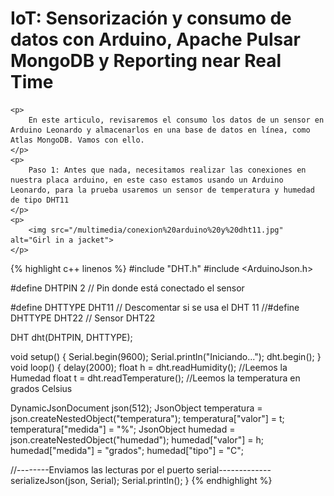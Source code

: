 <html>
<head>
	<title>Tutorial de consumo de datos de un sensor en Arduino Leonardo hacia Atlas MongoDB</title>
</head>
<body>
	<h1>IoT: Sensorización y consumo de datos con Arduino, Apache Pulsar MongoDB y Reporting near Real Time</h1>
	
	<p>
		En este articulo, revisaremos el consumo los datos de un sensor en Arduino Leonardo y almacenarlos en una base de datos en línea, como Atlas MongoDB. Vamos con ello.
	</p>	
	<p>
		Paso 1: Antes que nada, necesitamos realizar las conexiones en nuestra placa arduino, en este caso estamos usando un Arduino Leonardo, para la prueba usaremos un sensor de temperatura y humedad de tipo DHT11
	</p>
	<p>
		<img src="/multimedia/conexion%20arduino%20y%20dht11.jpg" alt="Girl in a jacket">
	</p>

{% highlight c++  linenos %}
#include "DHT.h"
#include <ArduinoJson.h>

#define DHTPIN 2     // Pin donde está conectado el sensor

#define DHTTYPE DHT11   // Descomentar si se usa el DHT 11
//#define DHTTYPE DHT22   // Sensor DHT22

DHT dht(DHTPIN, DHTTYPE);

void setup() {
  Serial.begin(9600);
  Serial.println("Iniciando...");
  dht.begin();
}
void loop() {
  delay(2000);
  float h = dht.readHumidity(); //Leemos la Humedad
  float t = dht.readTemperature(); //Leemos la temperatura en grados Celsius

  DynamicJsonDocument json(512);
  JsonObject temperatura = json.createNestedObject("temperatura");
  temperatura["valor"] = t;
  temperatura["medida"] = "%";
  JsonObject humedad = json.createNestedObject("humedad");
  humedad["valor"] = h;
  humedad["medida"] = "grados";
  humedad["tipo"] = "C";

  //--------Enviamos las lecturas por el puerto serial-------------
  serializeJson(json, Serial);
  Serial.println();
}
{% endhighlight %}


</body>
</html>
